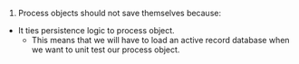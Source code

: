 1. Process objects should not save themselves because:
  * It ties persistence logic to process object. 
    * This means that we will have to load an active record database when we want to unit test our process object.
